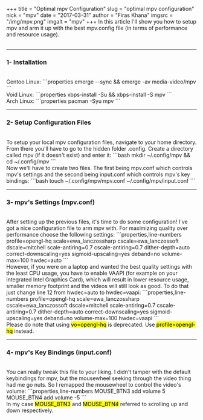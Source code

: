 +++
title = "Optimal mpv Configuration"
slug = "optimal mpv configuration"
nick = "mpv"
date = "2017-03-31"
author = "Firas Khana"
imgsrc = "/img/mpv.png"
imgalt = "mpv"
+++
In this article I'll show you how to setup mpv and arm it up with the best mpv.config file (in terms of performance and resource usage).
<br/>
<br/>
<hr/>
<h3 id="Installation">1- Installation</h3>
<br/>
Gentoo Linux:
```properties
emerge --sync && emerge -av media-video/mpv
```
<br/>
Void Linux:
```properties
xbps-install -Su && xbps-install -S mpv
```
<br/>
Arch Linux:
```properties
pacman -Syu mpv
```
<hr/>
<h3 id="Setup_Configuration_Files">2- Setup Configuration Files</h3>
<br/>
To setup your local mpv configuration files, navigate to your home directory. From there you'll have to go to the hidden folder .config. Create a directory called mpv (if it doesn't exist) and enter it:
```bash
mkdir ~/.config/mpv && cd ~/.config/mpv
```
<br/>
Now we'll have to create two files. The first being mpv.conf which controls mpv's settings and the second being input.conf which controls mpv's key bindings:
```bash
touch ~/.config/mpv/mpv.conf ~/.config/mpv/input.conf
```
<hr/>
<h3 id="mpv's_Settings">3- mpv's Settings (mpv.conf)</h3>
<br/>
After setting up the previous files, it's time to do some configuration! I've got a nice configuration file to arm mpv with. For maximizing quality over performance choose the following settings:
```properties,line-numbers
profile=opengl-hq
scale=ewa_lanczossharp
cscale=ewa_lanczossoft
dscale=mitchell
scale-antiring=0.7
cscale-antiring=0.7
dither-depth=auto
correct-downscaling=yes
sigmoid-upscaling=yes
deband=no
volume-max=100
hwdec=auto
```
<br/>
However, if you were on a laptop and wanted the best quality settings with the least CPU usage, you have to enable VAAPI (for example on your integrated Intel Graphics Card), which will result in lower resource usage, smaller memory footprint and the videos will still look as good. To do that just change line 12 from hwdec=auto to hwdec=vaapi:
```properties,line-numbers
profile=opengl-hq
scale=ewa_lanczossharp
cscale=ewa_lanczossoft
dscale=mitchell
scale-antiring=0.7
cscale-antiring=0.7
dither-depth=auto
correct-downscaling=yes
sigmoid-upscaling=yes
deband=no
volume-max=100
hwdec=vaapi
```
<br/>
Please do note that using <mark>vo=opengl-hq</mark> is deprecated. Use <mark>profile=opengl-hq</mark> instead.
<hr/>
<h3 id="mpv's_Key_Bindings">4- mpv's Key Bindings (input.conf)</h3>
<br/>
You can really tweak this file to your liking. I didn't tamper with the default keybindings for mpv, but the mousewheel seeking through the video thing had me go nuts. So I remapped the mousewheel to control the video's volume:
```properties,line-numbers
MOUSE_BTN3 add volume 5
MOUSE_BTN4 add volume -5
```
<br/>
In my case <mark>MOUSE_BTN3</mark> and <mark>MOUSE_BTN4</mark> referred to scrolling up and down respectively.
